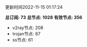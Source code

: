 更新时间2022-11-15 01:17:24

**总订阅: 73**
**总节点: 1028**
**有效节点: 356**
- v2ray节点: 208
- trojan节点: 87
- ss节点: 61
